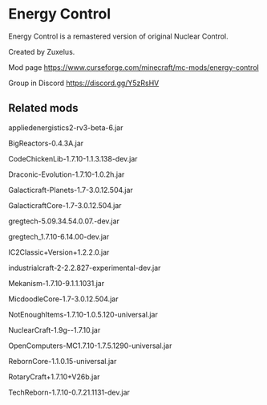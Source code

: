 # Energy Control

Energy Control is a remastered version of original Nuclear Control.

Created by Zuxelus.

Mod page https://www.curseforge.com/minecraft/mc-mods/energy-control

Group in Discord https://discord.gg/Y5zRsHV

## Related mods

appliedenergistics2-rv3-beta-6.jar

BigReactors-0.4.3A.jar

CodeChickenLib-1.7.10-1.1.3.138-dev.jar

Draconic-Evolution-1.7.10-1.0.2h.jar

Galacticraft-Planets-1.7-3.0.12.504.jar

GalacticraftCore-1.7-3.0.12.504.jar

gregtech-5.09.34.54.0.07.-dev.jar

gregtech_1.7.10-6.14.00-dev.jar

IC2Classic+Version+1.2.2.0.jar

industrialcraft-2-2.2.827-experimental-dev.jar

Mekanism-1.7.10-9.1.1.1031.jar

MicdoodleCore-1.7-3.0.12.504.jar

NotEnoughItems-1.7.10-1.0.5.120-universal.jar

NuclearCraft-1.9g--1.7.10.jar

OpenComputers-MC1.7.10-1.7.5.1290-universal.jar

RebornCore-1.1.0.15-universal.jar

RotaryCraft+1.7.10+V26b.jar

TechReborn-1.7.10-0.7.21.1131-dev.jar